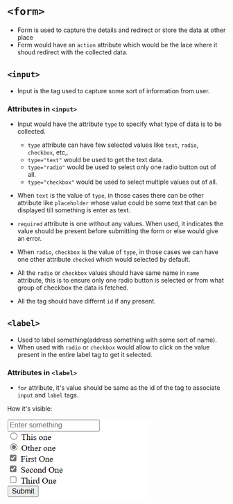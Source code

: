 # ` <form> `

- Form is used to capture the details and redirect or store the data at other place
- Form would have an `action` attribute which would be the lace where it shoud redirect with the collected data.

## ` <input> `

- Input is the tag used to capture some sort of information from user.

### Attributes in ` <input> `

- Input would have the attribute ` type ` to specify what type of data is to be collected.
  - `type` attribute can have few selected values like `text`, `radio`, `checkbox`, etc,.
  -  ` type="text" ` would be used to get the text data.
  -  ` type="radio" ` would be used to select only one radio button out of all.
  -  ` type="checkbox" ` would be used to select multiple values out of all.

- When `text` is the value of `type`, in those cases there can be other attribute like `placeholder` whose value could be some text that can be displayed till something is enter as text.

- `required` attribute is one without any values. When used, it indicates the value should be present before submitting the form or else would give an error. 

- When `radio`, `checkbox` is the value of `type`, in those cases we can have one other attribute `checked` which would selected by default.

- All the `radio` or `checkbox` values should have same name in `name` attribute, this is to ensure only one radio button is selected or from what group of checkbox the data is fetched.

- All the tag should have differnt `id` if any present.
  
## ` <label> `

- Used to label something(address something with some sort of name).
- When used with `radio` or `checkbox` would allow to click on the value present in the entire label tag to get it selected.

### Attributes in ` <label> `

- `for` attribute, it's value should be same as the id of the tag to associate `input` and `label` tags.


How it's visible:

![Form](../Assets/007_Form.png)


